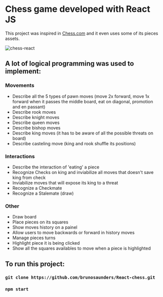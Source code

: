 # Chess game developed with React JS

This project was inspired in [Chess.com](https://chess.com) and it even uses some of its pieces assets.

![chess-react](https://user-images.githubusercontent.com/66584326/187077350-64dd6da4-64cd-485e-a6cf-9bd28c6baad5.jpeg)


## A lot of logical programming was used to implement:


### Movements

- Describe all the 5 types of pawn moves (move 2x forward, move 1x forward when it passes the middle board, eat on diagonal, promotion and en passant)
- Describe rook moves
- Describe knight moves
- Describe queen moves
- Describe bishop moves
- Describe king moves (it has to be aware of all the possible threats on board)
- Describe casteling move (king and rook shuffle its positions)

### Interactions
- Describe the interaction of 'eating' a piece
- Recognize Checks on king and inviabilize all moves that doesn't save king from check
- Inviabilize moves that will expose its king to a threat
- Recognize a Checkmate
- Recognize a Stalemate (draw)

### Other
- Draw board
- Place pieces on its squares
- Show moves history on a painel
- Allow users to move backwards or forward in history moves
- Manage pieces turns
- Highlight piece it is being clicked
- Show all the squares availables to move when a piece is highlighted

## To run this project:

### `git clone https://github.com/brunosaunders/React-chess.git`

### `npm start`

